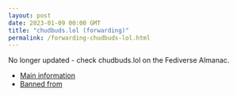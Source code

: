 ```yaml
---
layout: post
date: 2023-01-09 00:00 GMT
title: "chudbuds.lol (forwarding)"
permalink: /forwarding-chudbuds-lol.html
---
```


No longer updated - check chudbuds.lol on the Fediverse Almanac.

* [Main information](https://www.fediversealmanac.com/api/v1/instances/chudbuds.lol)
* [Banned from](https://www.fediversealmanac.com/api/v1/instances/chudbuds.lol/banned_from)

